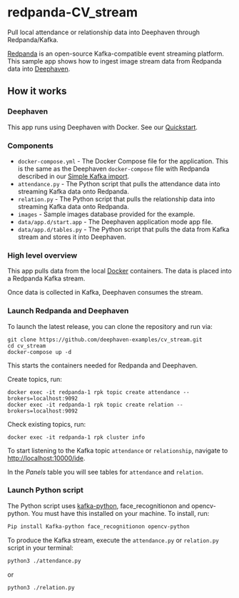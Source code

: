 # redpanda-CV_stream
Pull local attendance or relationship data into Deephaven through Redpanda/Kafka.


[Redpanda](https://vectorized.io/) is an open-source Kafka-compatible event streaming platform. This sample app shows how to ingest image stream data from Redpanda data into [Deephaven](https://deephaven.io/).


## How it works

### Deephaven

This app runs using Deephaven with Docker. See our [Quickstart](https://deephaven.io/core/docs/tutorials/quickstart/).

### Components

* `docker-compose.yml` - The Docker Compose file for the application. This is the same as the Deephaven `docker-compose` file with Redpanda described in our [Simple Kafka import](https://deephaven.io/core/docs/how-to-guides/kafka-simple/).
* `attendance.py` - The Python script that pulls the attendance data into streaming Kafka data onto Redpanda.
* `relation.py` - The Python script that pulls the relationship data into streaming Kafka data onto Redpanda.
* `images` - Sample images database provided for the example.
* `data/app.d/start.app` - The Deephaven application mode app file.
* `data/app.d/tables.py` - The Python script that pulls the data from Kafka stream and stores it into Deephaven. 


### High level overview

This app pulls data from the local [Docker](https://docs.docker.com/engine/reference/commandline/stats/) containers.
The data is placed into a Redpanda Kafka stream.

Once data is collected in Kafka, Deephaven consumes the stream.

### Launch Redpanda and Deephaven

To launch the latest release, you can clone the repository and run via:

```shell
git clone https://github.com/deephaven-examples/cv_stream.git
cd cv_stream
docker-compose up -d
```
This starts the containers needed for Redpanda and Deephaven.

Create topics, run:
```shell
docker exec -it redpanda-1 rpk topic create attendance --brokers=localhost:9092
docker exec -it redpanda-1 rpk topic create relation --brokers=localhost:9092
```
Check existing topics, run:
```shell
docker exec -it redpanda-1 rpk cluster info
```


To start listening to the Kafka topic `attendance` or `relationship`, navigate to [http://localhost:10000/ide](http://localhost:10000/ide/).

In the _Panels_ table you will see tables for `attendance` and `relation`.

### Launch Python script

The Python script uses [kafka-python](https://kafka-python.readthedocs.io/en/master/), face_recognitionon and opencv-python. You must have this installed on your machine. To install, run:

```bash
Pip install Kafka-python face_recognitionon opencv-python
```

To produce the Kafka stream, execute the `attendance.py` or `relation.py` script in your terminal:

  ```bash
  python3 ./attendance.py
  ```
  or
  ```bash
  python3 ./relation.py
  ```
  
